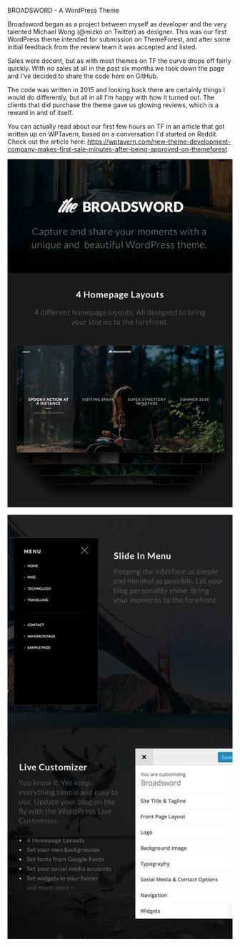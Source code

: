 BROADSWORD - A WordPress Theme

Broadsword began as a project between myself as developer and the very talented Michael Wong (@mizko on Twitter) as designer. This was our first WordPress theme intended for submission on ThemeForest, and after some initial feedback from the review team it was accepted and listed.

Sales were decent, but as with most themes on TF the curve drops off fairly quickly.  With no sales at all in the past six months we took down the page and I've decided to share the code here on GitHub.

The code was written in 2015 and looking back there are certainly things I would do differently, but all in all I'm happy with how it turned out. The clients that did purchase the theme gave us glowing reviews, which is a reward in and of itself.

You can actually read about our first few hours on TF in an article that got written up on WPTavern, based on a conversation I'd started on Reddit. Check out the article here: https://wptavern.com/new-theme-development-company-makes-first-sale-minutes-after-being-approved-on-themeforest

![Broadsword Screenshot 1](woc-broadsword-s1.jpg?raw=True "Broadsword Screenshot 1")

![Broadsword Screenshot 2](woc-broadsword-s2.jpg?raw=True "Broadsword Screenshot 2")
